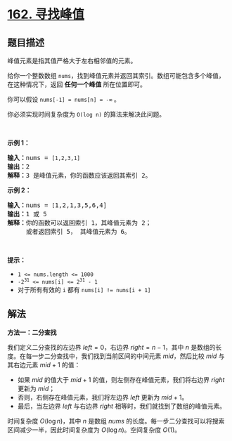 # [162. 寻找峰值](https://leetcode.cn/problems/find-peak-element)

## 题目描述

<!-- 这里写题目描述 -->

<p>峰值元素是指其值严格大于左右相邻值的元素。</p>

<p>给你一个整数数组&nbsp;<code>nums</code>，找到峰值元素并返回其索引。数组可能包含多个峰值，在这种情况下，返回 <strong>任何一个峰值</strong> 所在位置即可。</p>

<p>你可以假设&nbsp;<code>nums[-1] = nums[n] = -∞</code> 。</p>

<p>你必须实现时间复杂度为 <code>O(log n)</code><em> </em>的算法来解决此问题。</p>

<p>&nbsp;</p>

<p><strong>示例 1：</strong></p>

<pre>
<strong>输入：</strong>nums = <code>[1,2,3,1]</code>
<strong>输出：</strong>2
<strong>解释：</strong>3 是峰值元素，你的函数应该返回其索引 2。</pre>

<p><strong>示例&nbsp;2：</strong></p>

<pre>
<strong>输入：</strong>nums = <code>[</code>1,2,1,3,5,6,4]
<strong>输出：</strong>1 或 5 
<strong>解释：</strong>你的函数可以返回索引 1，其峰值元素为 2；
&nbsp;    或者返回索引 5， 其峰值元素为 6。
</pre>

<p>&nbsp;</p>

<p><strong>提示：</strong></p>

<ul>
	<li><code>1 &lt;= nums.length &lt;= 1000</code></li>
	<li><code>-2<sup>31</sup> &lt;= nums[i] &lt;= 2<sup>31</sup> - 1</code></li>
	<li>对于所有有效的 <code>i</code> 都有 <code>nums[i] != nums[i + 1]</code></li>
</ul>

## 解法

<!-- 这里可写通用的实现逻辑 -->

**方法一：二分查找**

我们定义二分查找的左边界 $left=0$，右边界 $right=n-1$，其中 $n$ 是数组的长度。在每一步二分查找中，我们找到当前区间的中间元素 $mid$，然后比较 $mid$ 与其右边元素 $mid+1$ 的值：

-   如果 $mid$ 的值大于 $mid+1$ 的值，则左侧存在峰值元素，我们将右边界 $right$ 更新为 $mid$；
-   否则，右侧存在峰值元素，我们将左边界 $left$ 更新为 $mid+1$。
-   最后，当左边界 $left$ 与右边界 $right$ 相等时，我们就找到了数组的峰值元素。

时间复杂度 $O(\log n)$，其中 $n$ 是数组 $nums$ 的长度。每一步二分查找可以将搜索区间减少一半，因此时间复杂度为 $O(\log n)$。空间复杂度 $O(1)$。

